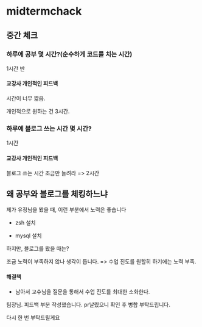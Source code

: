 # midtermchack

## 중간 체크

### 하루에 공부 몇 시간?(순수하게 코드를 치는 시간)

1시간 반

#### 교강사 개인적인 피드백

시간이 너무 짧음.

개인적으로 원하는 건 3시간.

### 하루에 블로그 쓰는 시간 몇 시간?

1시간

#### 교강사 개인적인 피드백

블로그 쓰는 시간 조금만 늘려라 => 2시간

## 왜 공부와 블로그를 체킹하느냐

제가 유정님을 봤을 때, 이런 부분에서 노력은 좋습니다

- zsh 설치

- mysql 설치

하지만, 블로그를 봤을 때는?

조금 노력이 부족하지 않나 생각이 듭니다. => 수업 진도를 원할히 하기에는 노력 부족.

#### 해결책

- 남아서 교수님을 질문을 통해서 수업 진도를 최대한 소화한다.

팀장님. 피드백 부분 작성했습니다. pr날렸으니 확인 후 병합 부탁드립니다.

다시 한 번 부탁드릴게요
